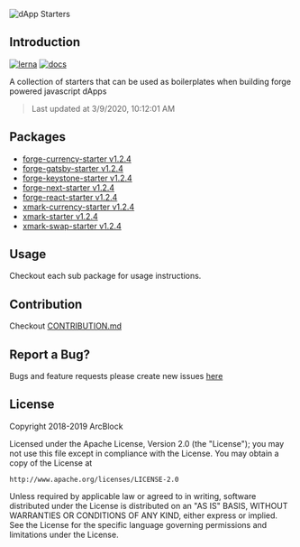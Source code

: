 ![dApp Starters](https://www.arcblock.io/.netlify/functions/badge/?text=dApp%20Starters)

## Introduction

[![lerna](https://img.shields.io/badge/maintained%20with-lerna-cc00ff.svg)](https://lernajs.io/)
[![docs](https://img.shields.io/badge/powered%20by-arcblock-green.svg)](https://docs.arcblock.io)

A collection of starters that can be used as boilerplates when building forge powered javascript dApps

> Last updated at 3/9/2020, 10:12:01 AM

## Packages

- [forge-currency-starter v1.2.4](./packages/forge-currency-starter)
- [forge-gatsby-starter v1.2.4](./packages/forge-gatsby-starter)
- [forge-keystone-starter v1.2.4](./packages/forge-keystone-starter)
- [forge-next-starter v1.2.4](./packages/forge-next-starter)
- [forge-react-starter v1.2.4](./packages/forge-react-starter)
- [xmark-currency-starter v1.2.4](./packages/xmark-currency-starter)
- [xmark-starter v1.2.4](./packages/xmark-starter)
- [xmark-swap-starter v1.2.4](./packages/xmark-swap-starter)

## Usage

Checkout each sub package for usage instructions.

## Contribution

Checkout [CONTRIBUTION.md](./CONTRIBUTION.md)

## Report a Bug?

Bugs and feature requests please create new issues [here](https://github.com/ArcBlock/forge-dapp-starters/issues)

## License

Copyright 2018-2019 ArcBlock

Licensed under the Apache License, Version 2.0 (the "License");
you may not use this file except in compliance with the License.
You may obtain a copy of the License at

    http://www.apache.org/licenses/LICENSE-2.0

Unless required by applicable law or agreed to in writing, software
distributed under the License is distributed on an "AS IS" BASIS,
WITHOUT WARRANTIES OR CONDITIONS OF ANY KIND, either express or implied.
See the License for the specific language governing permissions and
limitations under the License.
